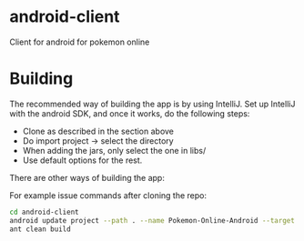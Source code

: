 android-client
==============

Client for android for pokemon online

Building
========

The recommended way of building the app is by using IntelliJ. Set up IntelliJ
with the android SDK, and once it works, do the following steps:
- Clone as described in the section above
- Do import project -> select the directory
- When adding the jars, only select the one in libs/
- Use default options for the rest.

There are other ways of building the app:

For example issue commands after cloning the repo:

```sh
cd android-client
android update project --path . --name Pokemon-Online-Android --target 17
ant clean build
```
